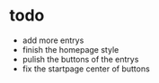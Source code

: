 # todo 
- add more entrys
- finish the homepage style
- pulish the buttons of the entrys 
- fix the startpage center of buttons
